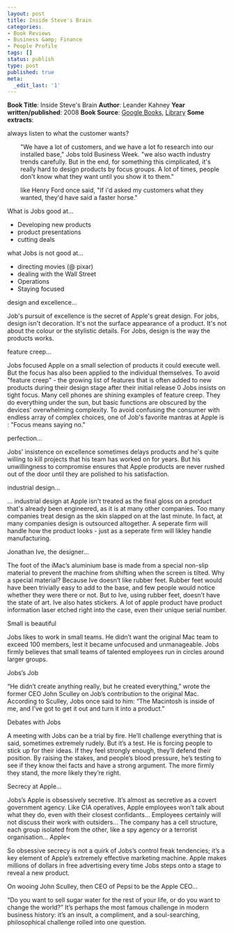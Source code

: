 ```yaml
---
layout: post
title: Inside Steve's Brain
categories:
- Book Reviews
- Business &amp; Finance
- People Profile
tags: []
status: publish
type: post
published: true
meta:
  _edit_last: '1'
---
```

<strong>Book Title</strong>: Inside Steve's Brain
<strong>Author</strong>: Leander Kahney
<strong>Year written/published</strong>: 2008
<strong>Book Source</strong>: <a class="vt-p" href="http://books.google.com/books?id=M1rOGAAACAAJ&amp;dq=inside+steve's+brain">Google Books</a>, <a class="vt-p" href="http://vistaweb.nlb.gov.sg/cgi-bin/cw_cgi?fullRecord+18340+3002+13048227+1+0">Library</a>
<strong>Some extracts</strong>:

always listen to what the customer wants?
<p style="padding-left: 30px;">"We have a lot of customers, and we have a lot fo research into our installed base," Jobs told Business Week. "we also wacth industry trends carefully. But in the end, for something this cimplicated, it's really hard to design products by focus groups. A lot of times, people don't know what they want until you show it to them."</p>
<p style="padding-left: 30px;">like Henry Ford once said, "If i'd asked my customers what they wanted, they'd have said a faster horse."</p>
What is Jobs good at...
<ul>
	<li>Developing new products</li>
	<li>product presentations</li>
	<li>cutting deals</li>
</ul>
<div>what Jobs is not good at...</div>
<div>
<ul>
	<li>directing movies (@ pixar)</li>
	<li>dealing with the Wall Street</li>
	<li>Operations</li>
	<li>Staying focused</li>
</ul>
<!--more-->

design and excellence...

Job's pursuit of excellence is the secret of Apple's great design. For jobs, design isn't decoration. It's not the surface appearance of a product. It's not about the colour or the stylistic details. For Jobs, design is the way the products works.

feature creep...

Jobs focused Apple on a small selection of products it could execute well. But the focus has also been applied to the individual themselves. To avoid "feature creep" - the growing list of features that is often added to new products during their design stage after their initial release 0 Jobs insists on tight focus. Many cell phones are shining examples of feature creep. They do everything under the sun, but basic functions are obscured by the devices' overwhelming complexity. To avoid confusing the consumer with endless array of complex choices, one of Job's favorite mantras at Apple is : "Focus means saying no."

perfection...

Jobs' insistence on excellence sometimes delays products and he's quite willing to kill projects that his team has worked on for years. But his unwillingness to compromise ensures that Apple products are never rushed out of the door until they are polished to his satisfaction.

industrial design...

... industrial design at Apple isn't treated as the final gloss on a product that's already been engineered, as it is at many other companies. Too many companies treat design as the skin slapped on at the last minute. In fact, at many companies design is outsourced altogether. A seperate firm will handle how the product looks - just as a seperate firm will likley handle manufacturing.

Jonathan Ive, the designer…

The foot of the iMac’s aluminium base is made from a special non-slip material to prevent the machine from shifting when the screen is tilted. Why a special material? Because Ive doesn’t like rubber feet. Rubber feet would have been trivially easy to add to the base, and few people would notice whether they were there or not. But to Ive, using rubber feet, doesn’t have the state of art. Ive also hates stickers. A lot of apple product have product information laser etched right into the case, even their unique serial number.

Small is beautiful

Jobs likes to work in small teams. He didn’t want the original Mac team to exceed 100 members, lest it became unfocused and unmanageable. Jobs firmly believes that small teams of talented employees run in circles around larger groups.

Jobs’s Job

“He didn’t create anything really, but he created everything,” wrote the former CEO John Sculley on Job’s contribution to the original Mac. According to Sculley, Jobs once said to him: “The Macintosh is inside of me, and I’ve got to get it out and turn it into a product.”

Debates with Jobs

A meeting with Jobs can be a trial by fire. He’ll challenge everything that is said, sometimes extremely rudely. But it’s a test. He is forcing people to stick up for their ideas. If they feel strongly enough, they’ll defend their position. By raising the stakes, and people’s blood pressure, he’s testing to see if they know thei facts and have a strong argument. The more firmly they stand, the more likely they’re right.

Secrecy at Apple…

Jobs’s Apple is obsessively secretive. It’s almost as secretive as a covert government agency. Like CIA operatives, Apple employees won’t talk about what they do, even with their closest confidants… Employees certainly will not discuss their work with outsiders… The company has a cell structure, each group isolated from the other, like a spy agency or a terrorist organisation… Apple&lt;

So obsessive secrecy is not a quirk of Jobs’s control freak tendencies; it’s a key element of Apple’s extremely effective marketing machine. Apple makes millions of dollars in free advertising every time Jobs steps onto a stage to reveal a new product.

On wooing John Sculley, then CEO of Pepsi to be the Apple CEO…

“Do you want to sell sugar water for the rest of your life, or do you want to change the world?” It’s perhaps the most famous challenge in modern business history: it’s an insult, a compliment, and a soul-searching, philosophical challenge rolled into one question.

</div>
